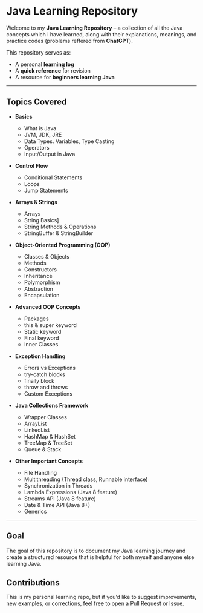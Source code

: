 # Java Learning Repository

Welcome to my **Java Learning Repository** – a collection of all the Java concepts which i have learned, along with their explanations, meanings, and practice codes (problems reffered from **ChatGPT**).  

This repository serves as:
- A personal **learning log**  
- A **quick reference** for revision  
- A resource for **beginners learning Java**  

---

## Topics Covered
- **Basics**
  - What is Java
  - JVM, JDK, JRE
  - Data Types. Variables, Type Casting
  - Operators
  - Input/Output in Java

- **Control Flow**
  - Conditional Statements
  - Loops
  - Jump Statements

- **Arrays & Strings**
  - Arrays
  - String Basics]
  - String Methods & Operations
  - StringBuffer & StringBuilder

- **Object-Oriented Programming (OOP)**
  - Classes & Objects
  - Methods
  - Constructors
  - Inheritance
  - Polymorphism
  - Abstraction
  - Encapsulation

- **Advanced OOP Concepts**
  - Packages
  - this & super keyword
  - Static keyword
  - Final keyword
  - Inner Classes

- **Exception Handling**
  - Errors vs Exceptions
  - try-catch blocks
  - finally block
  - throw and throws
  - Custom Exceptions

- **Java Collections Framework**
  - Wrapper Classes
  - ArrayList
  - LinkedList
  - HashMap & HashSet
  - TreeMap & TreeSet
  - Queue & Stack

- **Other Important Concepts**
  - File Handling 
  - Multithreading (Thread class, Runnable interface)
  - Synchronization in Threads
  - Lambda Expressions (Java 8 feature)
  - Streams API (Java 8 feature)
  - Date & Time API (Java 8+)
  - Generics

---

## Goal
The goal of this repository is to document my Java learning journey and create a structured resource that is helpful for both myself and anyone else learning Java.

## Contributions
This is my personal learning repo, but if you’d like to suggest improvements, new examples, or corrections, feel free to open a Pull Request or Issue.
